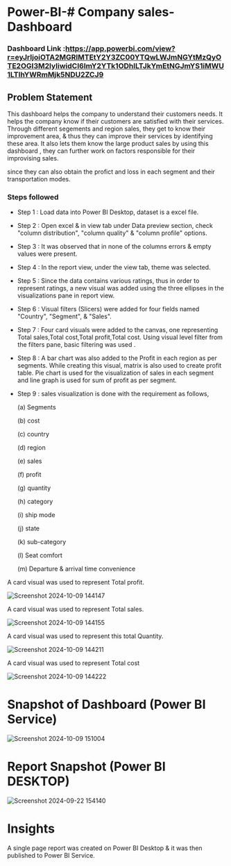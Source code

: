 # Power-BI-# Company sales-Dashboard

### Dashboard Link :https://app.powerbi.com/view?r=eyJrIjoiOTA2MGRlMTEtY2Y3ZC00YTQwLWJmNGYtMzQyOTE2OGI3M2IyIiwidCI6ImY2YTk1ODhlLTJkYmEtNGJmYS1iMWU1LTlhYWRmMjk5NDU2ZCJ9

## Problem Statement

This dashboard helps the company to understand their customers needs. It helps the company know if their customers are satisfied with their services. Through different segements and region sales, they get to know their improvement area, & thus they can improve their services by identifying these area. It also lets them know the large product sales by using this dashboard , they can further work on factors responsible for their improvising sales.

since they can also obtain the profict and loss in each segment and their transportation modes.



### Steps followed 

- Step 1 : Load data into Power BI Desktop, dataset is a excel file.
- Step 2 : Open excel & in view tab under Data preview section, check "column distribution", "column quality" & "column profile" options.

- Step 3 : It was observed that in none of the columns errors & empty values were present.

- Step 4 : In the report view, under the view tab, theme was selected.
- Step 5 : Since the data contains various ratings, thus in order to represent ratings, a new visual was added using the three ellipses in the visualizations pane in report view. 
- Step 6 : Visual filters (Slicers) were added for four fields named "Country", "Segment", & "Sales".
- Step 7 : Four card visuals were added to the canvas, one representing Total sales,Total cost,Total profit,Total cost.
           Using visual level filter from the filters pane, basic filtering was used .
           
           
- Step 8 : A bar chart was also added to the Profit in each region as per segments. While creating this visual, matrix is also used to create profit table.
           Pie chart is used for the visualization of sales in each segment and line graph is used for sum of profit as per segment.
- Step 9 : sales visualization is done with the requirement as follows,

  (a) Segments

  (b) cost
  
  (c) country
  
  (d) region
  
  (e) sales
  
  (f) profit
  
  (g) quantity
  
  (h) category
  
  (i) ship mode
  
  (j) state
  
  (k) sub-category
  
  (l) Seat comfort
  
  (m) Departure & arrival time convenience
  
A card visual was used to represent Total profit.

![Screenshot 2024-10-09 144147](https://github.com/user-attachments/assets/f8a6e570-3d7a-4e5d-8f98-f2b9707e1407)
 
 A card visual was used to represent Total sales.
 
![Screenshot 2024-10-09 144155](https://github.com/user-attachments/assets/7f784790-f870-4d9c-a321-b3f8d6fa16f1)

 A card visual was used to represent this total Quantity.

 ![Screenshot 2024-10-09 144211](https://github.com/user-attachments/assets/99c76b97-9652-4965-9366-9f6d1700a12b)
 
 A card visual was used to represent Total cost

 ![Screenshot 2024-10-09 144222](https://github.com/user-attachments/assets/9926eb2a-ae37-4b29-b96a-30be5339a58d)
 

# Snapshot of Dashboard (Power BI Service)

![Screenshot 2024-10-09 151004](https://github.com/user-attachments/assets/eba36c63-142e-48f3-aeb7-f7fdaeef018e)

 
 # Report Snapshot (Power BI DESKTOP)

 
![Screenshot 2024-09-22 154140](https://github.com/user-attachments/assets/a0caa0fa-614a-48ef-9961-f22a46061638)
# Insights

A single page report was created on Power BI Desktop & it was then published to Power BI Service.


   
    

